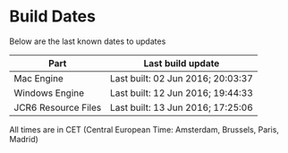 # Build Dates

Below are the last known dates to updates

Part | Last build update
-----|-----
Mac Engine | Last built: 02 Jun 2016; 20:03:37
Windows Engine | Last built: 12 Jun 2016; 19:44:33
JCR6 Resource Files | Last built: 13 Jun 2016; 17:25:06
All times are in CET (Central European Time: Amsterdam, Brussels, Paris, Madrid)



